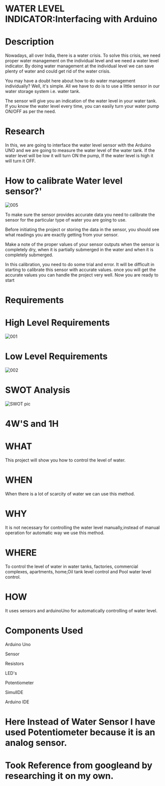 # WATER LEVEL INDICATOR:Interfacing with Arduino

# Description

Nowadays, all over India, there is a water crisis. To solve this crisis, we need proper water management on the individual level and we need a water level indicator. By doing water management at the individual level we can save plenty of water and could get rid of the water crisis.

You may have a doubt here about how to do water management individually? Well, it's simple. All we have to do is to use a little sensor in our water storage system i.e. water tank.

The sensor will give you an indication of the water level in your water tank. If you know the water level every time, you can easily turn your water pump ON/OFF as per the need.
# Research
In this, we are going to interface the water level sensor with the Arduino UNO and we are going to measure the water level of the water tank. If the water level will be low it will turn ON the pump, If the water level is high it will turn it OFF.


# How to calibrate Water level sensor?'
![005](https://user-images.githubusercontent.com/99243667/157036281-c157bdb9-2b6d-4d8b-b81c-fa8a7fcb0d08.jpg)

To make sure the sensor provides accurate data you need to calibrate the sensor for the particular type of water you are going to use.

Before initiating the project or storing the data in the sensor, you should see what readings you are exactly getting from your sensor.

Make a note of the proper values of your sensor outputs when the sensor is completely dry, when it is partially submerged in the water and when it is completely submerged.

In this calibration, you need to do some trial and error. It will be difficult in starting to calibrate this sensor with accurate values. once you will get the accurate values you can handle the project very well. Now you are ready to start

# Requirements

# High Level Requirements
![001](https://user-images.githubusercontent.com/99243667/157011178-55876a2f-0394-4878-8858-1b9b9f98dc4b.png)


# Low Level Requirements
![002](https://user-images.githubusercontent.com/99243667/157011247-16040941-73ca-4ab0-aabf-33cef081c8b9.png)


# SWOT Analysis
![SWOT pic](https://user-images.githubusercontent.com/99243667/157016169-f307279a-f67a-4e58-90aa-e9f8f7223796.jpg)


# 4W'S and 1H

# WHAT
This project will show you how to control the level of water.

# WHEN
When there is a lot of scarcity of water we can use this method.

# WHY
It is not necessary for controlling the water level manually,instead of manual operation for automatic way we use this method.

# WHERE
To control the level of water in water tanks, factories, commercial complexes, apartments, home,Oil tank level control and Pool water level control.
# HOW
It uses sensors and arduinoUno for automatically controlling of water level.

# Components Used
Arduino Uno

Sensor

Resistors

LED's

Potentiometer

SimulIDE

Arduino IDE



# Here Instead of Water Sensor I have used Potentiometer because it is an analog sensor.

# Took Reference from googleand by researching it on my own.
